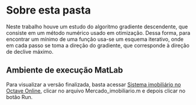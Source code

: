 # Sobre esta pasta

Neste trabalho houve um estudo do algoritmo gradiente descendente, que consiste em um método numérico usado em otimização. Dessa forma, para encontrar um mínimo de uma função usa-se um esquema iterativo, onde em cada passo se toma a direção do gradiente, que corresponde à direção de declive máximo.

## Ambiente de execução MatLab

Para visualizar a versão finalizada, basta acessar [Sistema imobiliário no Octave Online](https://octave-online.net/workspace~tHShSYutYYiMKaImSwqogjTwoxHJcjYICBHpbAzJawypbtHN), clicar no arquivo Mercado_imobiliario.m e depois clicar no botão Run.
